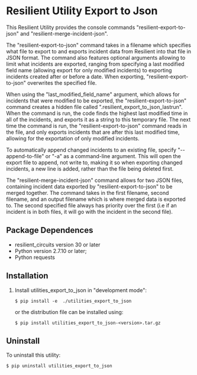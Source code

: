 # Resilient Utility Export to Json

This Resilient Utility provides the console commands "resilient-export-to-json" and "resilient-merge-incident-json". 

The "resilient-export-to-json" command takes in a filename which specifies what file to export to and exports incident data from Resilient into that file in JSON format. The command also features optional arguments allowing to limit what incidents are exported, ranging from specifying a last modified field name (allowing export for only modified incidents) to exporting incidents created after or before a date. When exporting, "resilient-export-to-json" overwrites the specified file.

When using the "last_modified_field_name" argument, which allows for incidents that were modified to be exported, the "resilient-export-to-json" command creates a hidden file called ".resilient_export_to_json_lastrun". When the command is run, the code finds the highest last modified time in all of the incidents, and exports it as a string to this temporary file. The next time the command is run, the "resilient-export-to-json" command reads in the file, and only exports incidents that are after this last modified time, allowing for the exportation of only modified incidents.

To automatically append changed incidents to an existing file, specify "--append-to-file" or "-a" as a command-line argument. This will open the export file to append, not write to, making it so when exporting changed incidents, a new line is added, rather than the file being deleted first.

The "resilient-merge-incident-json" command allows for two JSON files, containing incident data exported by "resilient-export-to-json" to be merged together. The command takes in the first filename, second filename, and an output filename which is where merged data is exported to. The second specified file always has priority over the first (i.e if an incident is in both files, it will go with the incident in the second file).

## Package Dependences
- resilient_circuits version 30 or later
- Python version 2.7.10 or later;
- Python requests

## Installation
1) Install utilities_export_to_json in "development mode":
    ```
	$ pip install -e  ./utilities_export_to_json
    ```
   or the distribution file can be installed using:
   
    ```
	$ pip install utilities_export_to_json-<version>.tar.gz
	```

## Uninstall
To uninstall this utility:

	$ pip uninstall utilities_export_to_json